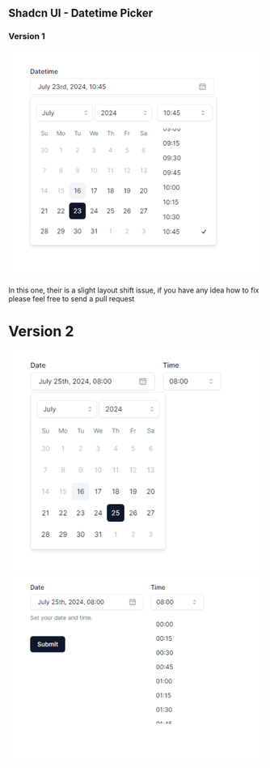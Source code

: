 ## Shadcn UI - Datetime Picker

### Version 1

![shadcn-ui-date-time-picker](image.png)

In this one, their is a slight layout shift issue, if you have any idea how to fix please feel free to send a pull request

# Version 2

![shadcn-ui-datetime-picker](image-1.png)
![time-picker](image-2.png)
